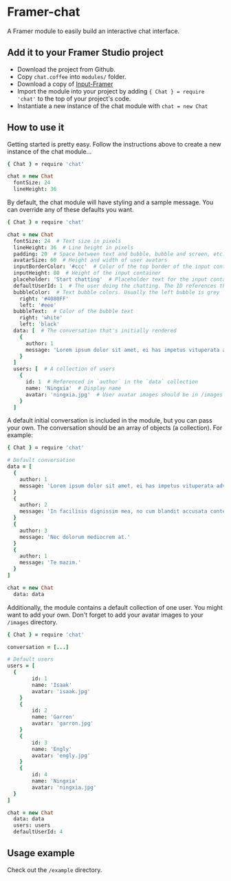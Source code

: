 # Framer-chat

A Framer module to easily build an interactive chat interface.

## Add it to your Framer Studio project

* Download the project from Github.
* Copy `chat.coffee` into `modules/` folder.
* Download a copy of [Input-Framer](https://github.com/ajimix/Input-Framer)
* Import the module into your project by adding `{ Chat } = require 'chat'` to the top of your project's code.
* Instantiate a new instance of the chat module with `chat = new Chat`

## How to use it

Getting started is pretty easy. Follow the instructions above to create a new instance of the chat module...

```coffeescript
{ Chat } = require 'chat'

chat = new Chat
  fontSize: 24
  lineHeight: 36
```

By default, the chat module will have styling and a sample message. You can override any of these defaults you want.

```coffeescript
{ Chat } = require 'chat'

chat = new Chat
  fontSize: 24  # Text size in pixels
  lineHeight: 36  # Line height in pixels
  padding: 20  # Space between text and bubble, bubble and screen, etc.
  avatarSize: 60  # Height and width of user avatars
  inputBorderColor: '#ccc'  # Color of the top border of the input container
  inputHeight: 80  # Height of the input container
  placeholder: 'Start chatting'  # Placeholder text for the input container
  defaultUserId: 1  # The user doing the chatting. The ID references the collection below
  bubbleColor:  # Text bubble colors. Usually the left bubble is grey
    right: '#4080FF'
    left: '#eee'
  bubbleText:  # Color of the bubble text
    right: 'white'
    left: 'black'
  data: [  # The conversation that's initially rendered
    {
      author: 1
      message: 'Lorem ipsum dolor sit amet, ei has impetus vituperata adversarium, nihil populo semper eu ius, an eam vero sensibus.'
    }
  ]
  users: [  # A collection of users
    {
      id: 1  # Referenced in `author` in the `data` collection
      name: 'Ningxia'  # Display name
      avatar: 'ningxia.jpg'  # User avatar images should be in /images directory
    }
  ]
```

A default initial conversation is included in the module, but you can pass your own. The conversation should be an array of objects (a collection). For example:

```coffeescript
{ Chat } = require 'chat'

# Default conversation
data = [
  {
    author: 1
    message: 'Lorem ipsum dolor sit amet, ei has impetus vituperata adversarium, nihil populo semper eu ius, an eam vero sensibus.'
  }
  {
    author: 2
    message: 'In facilisis dignissim mea, no cum blandit accusata contentiones. Luptatum inimicus at usu.'
  }
  {
    author: 3
    message: 'Nec dolorum mediocrem at.'
  }
  {
    author: 1
    message: 'Te mazim.'
  }
]

chat = new Chat
  data: data
```

Additionally, the module contains a default collection of one user. You might want to add your own. Don't forget to add your avatar images to your `/images` directory.

```coffeescript
{ Chat } = require 'chat'

conversation = [...]

# Default users
users = [
  {
		id: 1
		name: 'Isaak'
		avatar: 'isaak.jpg'
	}
	{
		id: 2
		name: 'Garron'
		avatar: 'garron.jpg'
	}
	{
		id: 3
		name: 'Engly'
		avatar: 'engly.jpg'
	}
	{
		id: 4
		name: 'Ningxia'
		avatar: 'ningxia.jpg'
  }
]

chat = new Chat
  data: data
  users: users
  defaultUserId: 4
```

## Usage example

Check out the `/example` directory.
